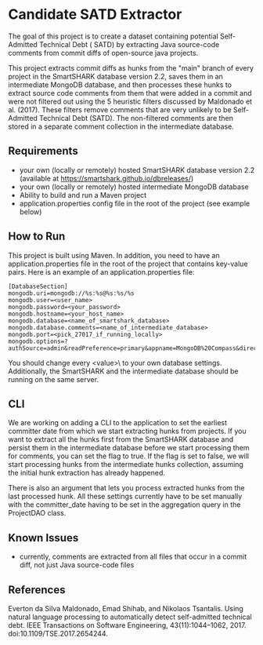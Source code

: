 # Candidate SATD Extractor

The goal of this project is to create a dataset containing potential Self-Admitted Technical Debt (
SATD) by extracting Java source-code comments from commit diffs of open-source
java projects.

This project extracts commit diffs as hunks from the "main" branch of every project
in the SmartSHARK
database version 2.2, saves them in an intermediate MongoDB database, and then processes these hunks
to extract source code comments from them that were added in a commit and were not filtered out
using the 5 heuristic filters
discussed by Maldonado et al. (2017). These filters remove comments that are very unlikely to be
Self-Admitted Technical Debt (SATD). The non-filtered comments are then stored in a separate comment
collection in the intermediate database.

## Requirements

- your own (locally or remotely) hosted SmartSHARK database version 2.2 (available
  at https://smartshark.github.io/dbreleases/)
- your own (locally or remotely) hosted intermediate MongoDB database
- Ability to build and run a Maven project
- application.properties config file in the root of the project (see example below)

## How to Run

This project is built using Maven. In addition, you need to have an
application.properties file in the root of the project that contains key-value pairs. Here is an
example of an application.properties file:

```
[DatabaseSection]
mongodb.uri=mongodb://%s:%s@%s:%s/%s
mongodb.user=<user_name>
mongodb.password=<your_password>
mongodb.hostname=<your_host_name>
mongodb.database=<name_of_smartshark_database>
mongodb.database.comments=<name_of_intermediate_database>
mongodb.port=<pick_27017_if_running_locally>
mongodb.options=?authSource=admin&readPreference=primary&appname=MongoDB%20Compass&directConnection=true&ssl=false
```

You should change every \<value>\ to your own database settings. Additionally, the SmartSHARK and
the
intermediate database should be running on the same server.

## CLI

We are working on adding a CLI to the application to set the earliest committer date from which we
start extracting hunks from projects. If you want to extract all the hunks first from the SmartSHARK
database and persist them in the intermediate database before we start processing them for comments,
you can set the flag to true. If the flag is set to false, we will start processing hunks from the
intermediate hunks collection, assuming the initial hunk extraction has already happened.

There is also an argument that lets you process extracted hunks from
the last processed hunk. All these settings currently have to be set manually with the
committer_date having to be set in the aggregation query in the ProjectDAO class.

## Known Issues

- currently, comments are extracted from all files that occur in a commit diff, not just Java
  source-code files

## References

Everton da Silva Maldonado, Emad Shihab, and Nikolaos Tsantalis. Using natural language processing
to automatically detect self-admitted technical debt. IEEE Transactions on Software Engineering,
43(11):1044–1062, 2017. doi:10.1109/TSE.2017.2654244.
